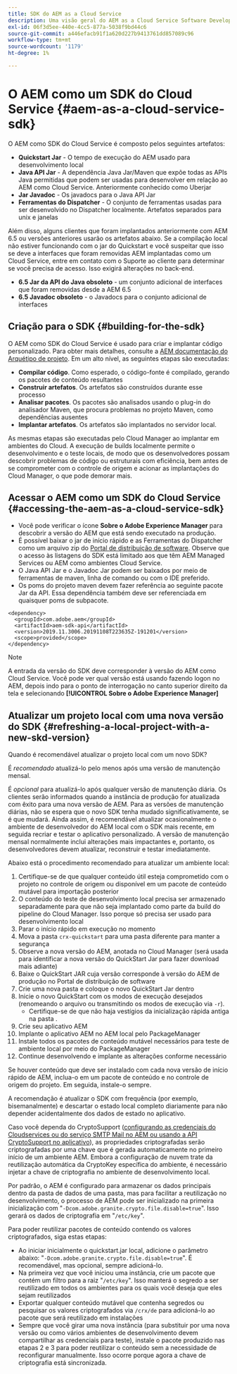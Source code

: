 ```yaml
---
title: SDK do AEM as a Cloud Service
description: Uma visão geral do AEM as a Cloud Service Software Development Kit
exl-id: 06f3d5ee-440e-4cc5-877a-5038f9bd44c6
source-git-commit: a446efacb91f1a620d227b9413761dd857089c96
workflow-type: tm+mt
source-wordcount: '1179'
ht-degree: 1%

---
```


# O AEM como um SDK do Cloud Service {#aem-as-a-cloud-service-sdk}

O AEM como SDK do Cloud Service é composto pelos seguintes artefatos:

* **Quickstart Jar**  - O tempo de execução do AEM usado para desenvolvimento local
* **Java API Jar**  - A dependência Java Jar/Maven que expõe todas as APIs Java permitidas que podem ser usadas para desenvolver em relação ao AEM como Cloud Service. Anteriormente conhecido como Uberjar
* **Jar Javadoc**  - Os javadocs para o Java API Jar
* **Ferramentas do Dispatcher**  - O conjunto de ferramentas usadas para ser desenvolvido no Dispatcher localmente. Artefatos separados para unix e janelas

Além disso, alguns clientes que foram implantados anteriormente com AEM 6.5 ou versões anteriores usarão os artefatos abaixo. Se a compilação local não estiver funcionando com o jar do Quickstart e você suspeitar que isso se deve a interfaces que foram removidas AEM implantadas como um Cloud Service, entre em contato com o Suporte ao cliente para determinar se você precisa de acesso. Isso exigirá alterações no back-end.

* **6.5 Jar da API do Java obsoleto**  - um conjunto adicional de interfaces que foram removidas desde a AEM 6.5
* **6.5 Javadoc obsoleto**  - o Javadocs para o conjunto adicional de interfaces

## Criação para o SDK {#building-for-the-sdk}

O AEM como SDK do Cloud Service é usado para criar e implantar código personalizado. Para obter mais detalhes, consulte a [AEM documentação do Arquétipo de projeto](https://experienceleague.adobe.com/docs/experience-manager-core-components/using/developing/archetype/using.html?lang=en). Em um alto nível, as seguintes etapas são executadas:

* **Compilar código**. Como esperado, o código-fonte é compilado, gerando os pacotes de conteúdo resultantes
* **Construir artefatos**. Os artefatos são construídos durante esse processo
* **Analisar pacotes**. Os pacotes são analisados usando o plug-in do analisador Maven, que procura problemas no projeto Maven, como dependências ausentes
* **Implantar artefatos**. Os artefatos são implantados no servidor local.

As mesmas etapas são executadas pelo Cloud Manager ao implantar em ambientes do Cloud. A execução de builds localmente permite o desenvolvimento e o teste locais, de modo que os desenvolvedores possam descobrir problemas de código ou estruturais com eficiência, bem antes de se comprometer com o controle de origem e acionar as implantações do Cloud Manager, o que pode demorar mais.

## Acessar o AEM como um SDK do Cloud Service {#accessing-the-aem-as-a-cloud-service-sdk}

* Você pode verificar o ícone **Sobre o Adobe Experience Manager** para descobrir a versão do AEM que está sendo executado na produção.
* É possível baixar o jar de início rápido e as Ferramentas do Dispatcher como um arquivo zip do [Portal de distribuição de software](https://experience.adobe.com/#/downloads/content/software-distribution/en/aemcloud.html). Observe que o acesso às listagens do SDK está limitado aos que têm AEM Managed Services ou AEM como ambientes Cloud Service.
* O Java API Jar e o Javadoc Jar podem ser baixados por meio de ferramentas de maven, linha de comando ou com o IDE preferido.
* Os poms do projeto maven devem fazer referência ao seguinte pacote Jar da API. Essa dependência também deve ser referenciada em quaisquer poms de subpacote.

```
<dependency>
  <groupId>com.adobe.aem</groupId>
  <artifactId>aem-sdk-api</artifactId>
  <version>2019.11.3006.20191108T223635Z-191201</version>
  <scope>provided</scope>
</dependency>
```

>[!NOTE]
>
>A entrada da versão do SDK deve corresponder à versão do AEM como Cloud Service. Você pode ver qual versão está usando fazendo logon no AEM, depois indo para o ponto de interrogação no canto superior direito da tela e selecionando **[!UICONTROL Sobre o Adobe Experience Manager]**


## Atualizar um projeto local com uma nova versão do SDK {#refreshing-a-local-project-with-a-new-skd-version}

Quando é recomendável atualizar o projeto local com um novo SDK?

É *recomendado* atualizá-lo pelo menos após uma versão de manutenção mensal.

É *opcional* para atualizá-lo após qualquer versão de manutenção diária. Os clientes serão informados quando a instância de produção for atualizada com êxito para uma nova versão de AEM. Para as versões de manutenção diárias, não se espera que o novo SDK tenha mudado significativamente, se é que mudará. Ainda assim, é recomendável atualizar ocasionalmente o ambiente de desenvolvedor do AEM local com o SDK mais recente, em seguida recriar e testar o aplicativo personalizado. A versão de manutenção mensal normalmente inclui alterações mais impactantes e, portanto, os desenvolvedores devem atualizar, reconstruir e testar imediatamente.

Abaixo está o procedimento recomendado para atualizar um ambiente local:

1. Certifique-se de que qualquer conteúdo útil esteja comprometido com o projeto no controle de origem ou disponível em um pacote de conteúdo mutável para importação posterior
1. O conteúdo do teste de desenvolvimento local precisa ser armazenado separadamente para que não seja implantado como parte da build do pipeline do Cloud Manager. Isso porque só precisa ser usado para desenvolvimento local
1. Parar o início rápido em execução no momento
1. Mova a pasta `crx-quickstart` para uma pasta diferente para manter a segurança
1. Observe a nova versão do AEM, anotada no Cloud Manager (será usada para identificar a nova versão do QuickStart Jar para fazer download mais adiante)
1. Baixe o QuickStart JAR cuja versão corresponde à versão do AEM de produção no Portal de distribuição de software
1. Crie uma nova pasta e coloque o novo QuickStart Jar dentro
1. Inicie o novo QuickStart com os modos de execução desejados (renomeando o arquivo ou transmitindo os modos de execução via `-r`).
   * Certifique-se de que não haja vestígios da inicialização rápida antiga na pasta .
1. Crie seu aplicativo AEM
1. Implante o aplicativo AEM no AEM local pelo PackageManager
1. Instale todos os pacotes de conteúdo mutável necessários para teste de ambiente local por meio do PackageManager
1. Continue desenvolvendo e implante as alterações conforme necessário

Se houver conteúdo que deve ser instalado com cada nova versão de início rápido de AEM, inclua-o em um pacote de conteúdo e no controle de origem do projeto. Em seguida, instale-o sempre.

A recomendação é atualizar o SDK com frequência (por exemplo, bisemanalmente) e descartar o estado local completo diariamente para não depender acidentalmente dos dados de estado no aplicativo.

Caso você dependa do CryptoSupport ([configurando as credenciais do Cloudservices ou do serviço SMTP Mail no AEM ou usando a API CryptoSupport no aplicativo](https://docs.adobe.com/content/help/en/experience-manager-cloud-service-javadoc/com/adobe/granite/crypto/CryptoSupport.html)), as propriedades criptografadas serão criptografadas por uma chave que é gerada automaticamente no primeiro início de um ambiente AEM. Embora a configuração de nuvem trate da reutilização automática da CryptoKey específica do ambiente, é necessário injetar a chave de criptografia no ambiente de desenvolvimento local.

Por padrão, o AEM é configurado para armazenar os dados principais dentro da pasta de dados de uma pasta, mas para facilitar a reutilização no desenvolvimento, o processo de AEM pode ser inicializado na primeira inicialização com &quot;`-Dcom.adobe.granite.crypto.file.disable=true`&quot;. Isso gerará os dados de criptografia em &quot;`/etc/key`&quot;.

Para poder reutilizar pacotes de conteúdo contendo os valores criptografados, siga estas etapas:

* Ao iniciar inicialmente o quickstart.jar local, adicione o parâmetro abaixo: &quot;`-Dcom.adobe.granite.crypto.file.disable=true`&quot;. É recomendável, mas opcional, sempre adicioná-lo.
* Na primeira vez que você iniciou uma instância, crie um pacote que contém um filtro para a raiz &quot;`/etc/key`&quot;. Isso manterá o segredo a ser reutilizado em todos os ambientes para os quais você deseja que eles sejam reutilizados
* Exportar qualquer conteúdo mutável que contenha segredos ou pesquisar os valores criptografados via `/crx/de` para adicioná-lo ao pacote que será reutilizado em instalações
* Sempre que você girar uma nova instância (para substituir por uma nova versão ou como vários ambientes de desenvolvimento devem compartilhar as credenciais para teste), instale o pacote produzido nas etapas 2 e 3 para poder reutilizar o conteúdo sem a necessidade de reconfigurar manualmente. Isso ocorre porque agora a chave de criptografia está sincronizada.
